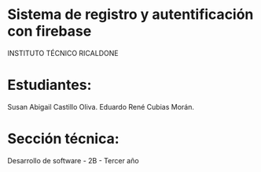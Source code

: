 # Sistema de registro y autentificación con firebase

INSTITUTO TÉCNICO RICALDONE

# Estudiantes:
Susan Abigail Castillo Oliva.
Eduardo René Cubias Morán.

# Sección técnica:
Desarrollo de software - 2B - Tercer año
